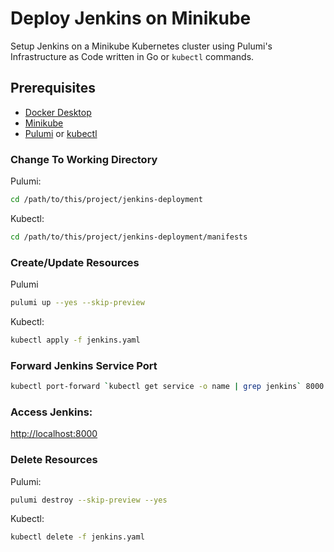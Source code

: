 # Deploy Jenkins on Minikube
Setup Jenkins on a Minikube Kubernetes cluster using Pulumi's Infrastructure as Code written in Go or  `kubectl` commands.  

## Prerequisites
- [Docker Desktop](https://www.docker.com/products/docker-desktop/)
- [Minikube](https://minikube.sigs.k8s.io/docs/start)
- [Pulumi](https://www.pulumi.com/docs/install/) or [kubectl](https://kubernetes.io/docs/tasks/tools/)

### Change To Working Directory
Pulumi:
```sh
cd /path/to/this/project/jenkins-deployment
```

Kubectl:
```sh
cd /path/to/this/project/jenkins-deployment/manifests
``` 

### Create/Update Resources
Pulumi
```sh
pulumi up --yes --skip-preview
```

Kubectl:
```sh
kubectl apply -f jenkins.yaml
```

### Forward Jenkins Service Port
```sh
kubectl port-forward `kubectl get service -o name | grep jenkins` 8000:8000
```

### Access Jenkins:
[http://localhost:8000](http://localhost:8000)

### Delete Resources
Pulumi:
```sh
pulumi destroy --skip-preview --yes
```

Kubectl:
```sh
kubectl delete -f jenkins.yaml
```
